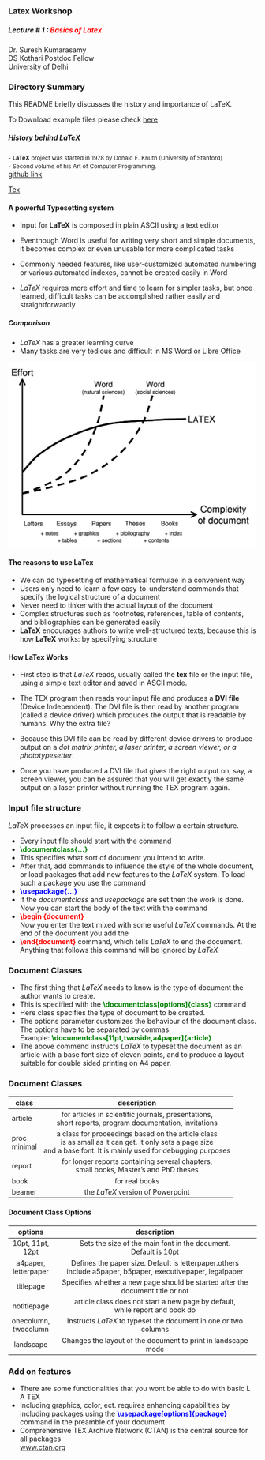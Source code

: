 ### Latex Workshop
##### Lecture \# 1 : <font color="red">Basics of Latex</font>
Dr. Suresh Kumarasamy <br>
DS Kothari Postdoc Fellow <br>
University of Delhi <br>

### Directory Summary

This README briefly discusses the history and importance of LaTeX.

To Download example files please check [here](https://github.com/prvn-pa/la-tut/tree/master/Suresh/tutorials)


##### History behind <b>LaTeX</b>



<small>
- <b>LaTeX</b> project was started in 1978 by Donald E. Knuth (University of Stanford) <br>
 </small>


<small>
- Second volume of his Art of Computer Programming. </small> <br>
<a href="https://github.com/djtrack16/thyme/blob/master/computer%20science/Donald.E.Knuth.The.Art.of.Computer.Programming.Volume.2.pdf">github link</a>

<a href="https://en.wikipedia.org/wiki/TeX">Tex</a>


#### A powerful Typesetting system


- Input for **LaTeX** is composed in plain ASCII using a text editor

-  Eventhough Word is useful for writing very short and simple documents, it becomes complex or even unusable for more complicated tasks

-  Commonly needed features, like user-customized automated numbering or various automated indexes, cannot be created easily in Word 


- *LaTeX* requires more effort and time to learn for simpler tasks, but once learned, difficult tasks can be accomplished rather easily and straightforwardly

##### Comparison 
- *LaTeX* has a greater learning curve 
- Many tasks are very tedious and difficult in MS Word or Libre Office
<img src="slide/compare.jpg">

#### The reasons to use LaTex


- We can do typesetting of mathematical formulae in a convenient way
- Users only need to learn a few easy-to-understand commands that specify the logical structure of a document 
- Never need to tinker with the actual layout of the document 
- Complex structures such as footnotes, references, table of contents, and bibliographies can be generated easily
-  **LaTeX** encourages authors to write well-structured texts, because this is how **LaTeX** works: by specifying structure



#### How LaTex Works 

- First step is that *LaTeX* reads, usually called the **tex** file or the input file, using a simple text editor and saved in ASCII mode.

- The TEX program then reads your input file and produces a **DVI file** (Device Independent). The DVI file is then read by another program (called a device driver) which produces the output that is readable by humans. Why the extra file? 

- Because this DVI file can be read by different device drivers to produce output on a *dot matrix printer, a laser printer, a screen viewer, or a phototypesetter*.

- Once you have produced a DVI file that gives the right output on, say, a screen viewer, you can be assured that you will get exactly the same output on a laser printer without running the TEX program again.

### Input file structure

*LaTeX* processes an input file, it expects it to follow a certain structure.
- Every input file should start with the command <br>
- <font color="green"> **\documentclass{...}** </font><br>
- This specifies what sort of document you intend to write. 
- After that, add commands to influence the style of the whole document, or load packages that add new features to the *LaTeX* system. To load such a package you use the command <br>
- <font color="blue"> **\usepackage{...}** </font>
- If the *documentclass* and *usepackage* are set then the work is done. Now you can start the body of the text with the command <br>
- <font color="red"> **\begin {document}** </font> <br>
     Now you enter the text mixed with some useful *LaTeX* commands. At the end of the document you add the
- <font color="red"> **\end{document}** </font> command, which tells *LaTeX* to end the document. Anything that follows this command will be ignored by *LaTeX*

### Document Classes

- The first thing that *LaTeX* needs to know is the type of document the author wants to create. 
- This is specified with the <font color="green"> **\documentclass[options]{class}** </font> command
- Here class specifies the type of document to be created. 
- The options parameter customizes the behaviour of the document class. The options have to be separated by commas. <br>
Example: <font color="green"> **\documentclass[11pt,twoside,a4paper]{article}** </font>
- The above commend instructs *LaTeX* to typeset the document as an article with a base font size of eleven points, and to produce a layout suitable for double sided printing on A4 paper. 

### Document Classes

| class 	| description 	|
|-	|:-:	|
| article 	| for articles in scientific journals, presentations,<br>short reports, program documentation, invitations 	|
| proc<br>minimal 	| a class for proceedings based on the article class<br>is as small as it can get. It only sets a page size<br>and a base font. It is mainly used for debugging purposes 	|
| report 	| for longer reports containing several chapters,<br>small books, Master’s and PhD theses 	|
| book 	| for real books 	|
| beamer 	| the *LaTeX* version of Powerpoint 	|

#### Document Class Options

| options 	| description 	|
|:-:	|:-:	|
| 10pt, 11pt,<br>12pt 	| Sets the size of the main font in the document.<br>Default is 10pt 	|
| a4paper,<br>letterpaper 	| Defines the paper size. Default is letterpaper.others<br>include a5paper, b5paper, executivepaper, legalpaper 	|
| titlepage 	| Specifies whether a new page should be started after the<br>document title or not 	|
| notitlepage 	| article class does not start a new page by default,<br>while report and book do 	|
| onecolumn,<br>twocolumn 	| Instructs *LaTeX* to typeset the document in one or two columns 	|
| landscape 	| Changes the layout of the document to print in landscape mode 	|

### Add on features

- There are some functionalities that you wont be able to do with basic L A TEX 
- Including graphics, color, ect. requires enhancing capabilities by including packages using the  <font color="blue"> **\usepackage[options]{package}** </font> command in the preamble of your document 
- Comprehensive TEX Archive Network (CTAN) is the central source for all packages  
www.ctan.org 
   
